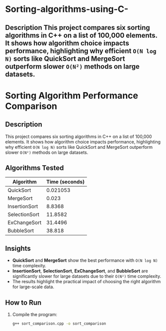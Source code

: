 # Sorting-algorithms-using-C-
## Description  This project compares six sorting algorithms in C++ on a list of 100,000 elements. It shows how algorithm choice impacts performance, highlighting why efficient `O(N log N)` sorts like QuickSort and MergeSort outperform slower `O(N²)` methods on large datasets.
# Sorting Algorithm Performance Comparison

## Description

This project compares six sorting algorithms in C++ on a list of 100,000 elements. It shows how algorithm choice impacts performance, highlighting why efficient `O(N log N)` sorts like QuickSort and MergeSort outperform slower `O(N²)` methods on large datasets.

## Algorithms Tested

| Algorithm      | Time (seconds)  |
|----------------|------------------|
| QuickSort      | 0.021053         |
| MergeSort      | 0.023 |
| InsertionSort  | 8.8368           |
| SelectionSort  | 11.8582          |
| ExChangeSort   | 31.4496          |
| BubbleSort     | 38.818           |

## Insights

- **QuickSort** and **MergeSort** show the best performance with `O(N log N)` time complexity.
- **InsertionSort**, **SelectionSort**, **ExChangeSort**, and **BubbleSort** are significantly slower for large datasets due to their `O(N²)` time complexity.
- The results highlight the practical impact of choosing the right algorithm for large-scale data.

## How to Run

1. Compile the program:
   ```bash
   g++ sort_comparison.cpp -o sort_comparison
